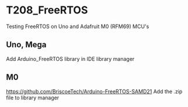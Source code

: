 # T208_FreeRTOS
Testing FreeRTOS on Uno and Adafruit M0 (RFM69) MCU's
## Uno, Mega
Add Arduino_FreeRTOS library in IDE library manager

## M0
https://github.com/BriscoeTech/Arduino-FreeRTOS-SAMD21
Add the .zip file to library manager
